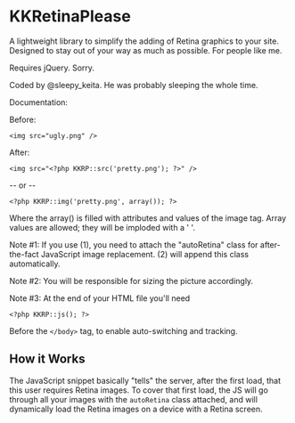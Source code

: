 # KKRetinaPlease

A lightweight library to simplify the adding of Retina graphics to your site.
Designed to stay out of your way as much as possible. For people like me.

Requires jQuery. Sorry.

Coded by @sleepy_keita. He was probably sleeping the whole time.

Documentation:

Before:

    <img src="ugly.png" />

After:

    <img src="<?php KKRP::src('pretty.png'); ?>" />

-- or --

    <?php KKRP::img('pretty.png', array()); ?>

Where the array() is filled with attributes and values of the image tag. Array values are
allowed; they will be imploded with a ' '.

Note #1: If you use (1), you need to attach the "autoRetina" class for after-the-fact
JavaScript image replacement. (2) will append this class automatically.

Note #2: You will be responsible for sizing the picture accordingly.

Note #3: At the end of your HTML file you'll need

    <?php KKRP::js(); ?>

Before the `</body>` tag, to enable auto-switching and tracking.

## How it Works

The JavaScript snippet basically "tells" the server, after the first load, that this user
requires Retina images. To cover that first load, the JS will go through all your images
with the `autoRetina` class attached, and will dynamically load the Retina images on a
device with a Retina screen.
